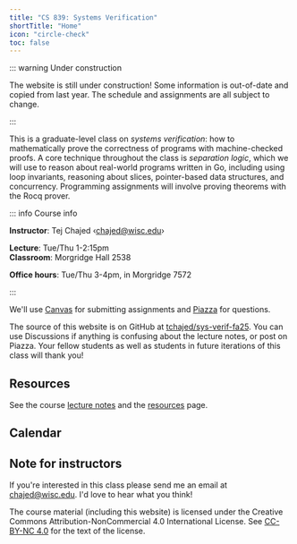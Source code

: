 ```yaml
---
title: "CS 839: Systems Verification"
shortTitle: "Home"
icon: "circle-check"
toc: false
---
```


::: warning Under construction

The website is still under construction! Some information is out-of-date and copied from last year. The schedule and assignments are all subject to change.

:::

This is a graduate-level class on _systems verification_: how to mathematically prove the correctness of programs with machine-checked proofs. A core technique throughout the class is _separation logic_, which we will use to reason about real-world programs written in Go, including using loop invariants, reasoning about slices, pointer-based data structures, and concurrency. Programming assignments will involve proving theorems with the Rocq prover.

::: info Course info

**Instructor**: Tej Chajed &lsaquo;<chajed@wisc.edu>&rsaquo;

**Lecture**: Tue/Thu 1-2:15pm \
**Classroom**: Morgridge Hall 2538

**Office hours**: Tue/Thu 3-4pm, in Morgridge 7572

:::

We'll use [Canvas](https://canvas.wisc.edu/courses/477243) for submitting assignments and [Piazza](https://piazza.com/wisc/fall2025/cs839002) for questions.

The source of this website is on GitHub at [tchajed/sys-verif-fa25](https://github.com/tchajed/sys-verif-fa25). You can use Discussions if anything is confusing about the lecture notes, or post on Piazza. Your fellow students as well as students in future iterations of this class will thank you!

## Resources

See the course [lecture notes](./notes/) and the [resources](./resources.md) page.

## Calendar

<!-- @include: ./calendar.snippet.md -->

## Note for instructors

If you're interested in this class please send me an email at <chajed@wisc.edu>. I'd love to hear what you think!

The course material (including this website) is licensed under the Creative Commons Attribution-NonCommercial 4.0 International License. See [CC-BY-NC 4.0](https://creativecommons.org/licenses/by-nc/4.0/) for the text of the license.
